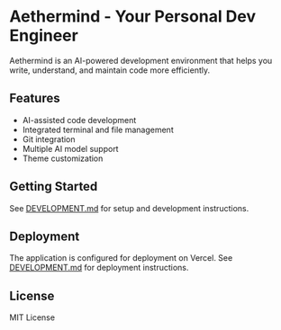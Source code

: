 # Aethermind - Your Personal Dev Engineer

Aethermind is an AI-powered development environment that helps you write, understand, and maintain code more efficiently.

## Features

- AI-assisted code development
- Integrated terminal and file management
- Git integration
- Multiple AI model support
- Theme customization

## Getting Started

See [DEVELOPMENT.md](DEVELOPMENT.md) for setup and development instructions.

## Deployment

The application is configured for deployment on Vercel. See [DEVELOPMENT.md](DEVELOPMENT.md) for deployment instructions.

## License

MIT License